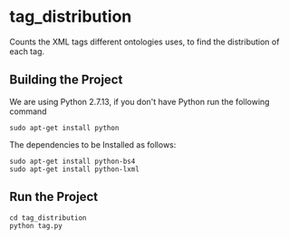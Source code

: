 # tag_distribution
Counts the XML tags different ontologies uses, to find the distribution of each tag.

## Building the Project
We are using Python 2.7.13, if you don't have Python run the following command
```
sudo apt-get install python
```

The dependencies to be Installed as follows:
```
sudo apt-get install python-bs4 
sudo apt-get install python-lxml
```

## Run the Project
```
cd tag_distribution
python tag.py
```
